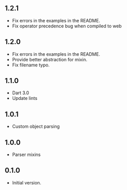 ## 1.2.1

- Fix errors in the examples in the README.
- Fix operator precedence bug when compiled to web

## 1.2.0

- Fix errors in the examples in the README.
- Provide better abstraction for mixin.
- Fix filename typo.

## 1.1.0

- Dart 3.0
- Update lints

## 1.0.1

- Custom object parsing

## 1.0.0

- Parser mixins

## 0.1.0

- Initial version.
